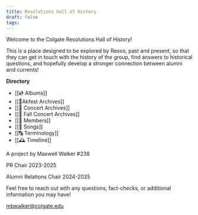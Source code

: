 ```yaml
---
title: Resolutions Hall of History
draft: false
tags:
---
```

 
Welcome to the Colgate Resolutions Hall of History!

This is a place designed to be explored by Resos, past and present, so that they can get in touch with the history of the group, find answers to historical questions, and hopefully develop a stronger connection between alumni and currents!

**Directory**
- [[💿 Albums]]
- [[🌷Akfest Archives]]
-  [[🎼 Concert Archives]]
-  [[🍁 Fall Concert Archives]]
- [[👤 Members]] 
-  [[🎤 Songs]]
- [[🔠 Terminology]]
- [[🕰️ Timeline]]


A project by Maxwell Walker #238

PR Chair 2023-2025

Alumni Relations Chair 2024-2025

Feel free to reach out with any questions, fact-checks, or additional information you may have!

mbwalker@colgate.edu
